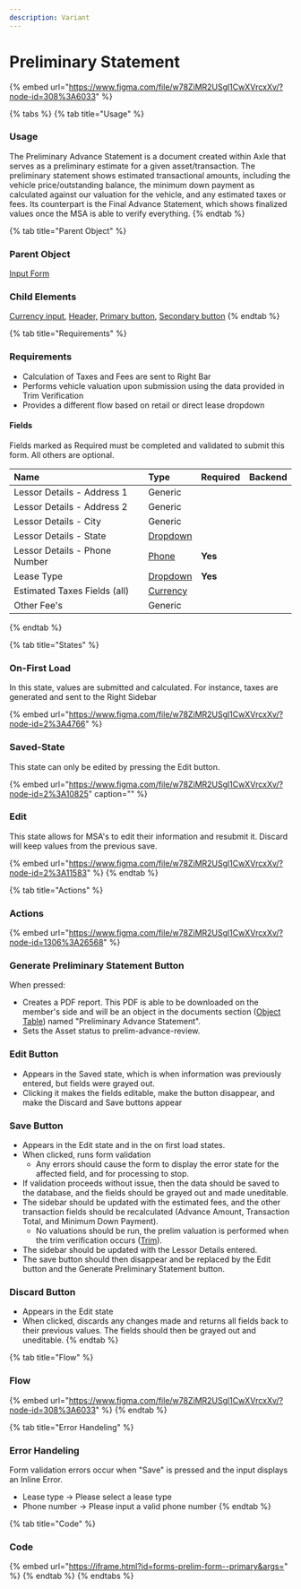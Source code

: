 ```yaml
---
description: Variant
---
```


# Preliminary Statement

{% embed url="https://www.figma.com/file/w78ZiMR2USgl1CwXVrcxXv/?node-id=308%3A6033" %}

{% tabs %}
{% tab title="Usage" %}
### **Usage**

The Preliminary Advance Statement is a document created within Axle that serves as a preliminary estimate for a given asset/transaction. The preliminary statement shows estimated transactional amounts, including the vehicle price/outstanding balance, the minimum down payment as calculated against our valuation for the vehicle, and any estimated taxes or fees. Its counterpart is the Final Advance Statement, which shows finalized values once the MSA is able to verify everything.
{% endtab %}

{% tab title="Parent Object" %}
### **Parent Object**

[Input Form](../)

### Child Elements

[Currency input](../../input/currency-input.md), [Header,](../../headers/header/) [Primary button](../../button/), [Secondary button](../../button/secondary-button.md)
{% endtab %}

{% tab title="Requirements" %}
### Requirements

* Calculation of Taxes and Fees are sent to Right Bar
* Performs vehicle valuation upon submission using the data provided in Trim Verification
* Provides a different flow based on retail or direct lease dropdown

#### Fields

Fields marked as Required must be completed and validated to submit this form. All others are optional.

| Name | Type | Required | Backend |
| :--- | :--- | :--- | :--- |
| Lessor Details - Address 1 | Generic |  |  |
| Lessor Details - Address 2 | Generic |  |  |
| Lessor Details - City | Generic |  |  |
| Lessor Details - State | [Dropdown](../../dropdown.md) |  |  |
| Lessor Details - Phone Number | [Phone](../../input/phone-number.md) | **Yes** |  |
| Lease Type | [Dropdown](../../dropdown.md) | **Yes** |  |
| Estimated Taxes Fields \(all\) | [Currency](../../input/currency-input.md) |  |  |
| Other Fee's | Generic |  |  |
{% endtab %}

{% tab title="States" %}
### On-First Load

In this state, values are submitted and calculated. For instance, taxes are generated and sent to the Right Sidebar

{% embed url="https://www.figma.com/file/w78ZiMR2USgl1CwXVrcxXv/?node-id=2%3A4766" %}

### Saved-State

This state can only be edited by pressing the Edit button.

{% embed url="https://www.figma.com/file/w78ZiMR2USgl1CwXVrcxXv/?node-id=2%3A10825" caption="" %}

### Edit

This state allows for MSA's to edit their information and resubmit it. Discard will keep values from the previous save.

{% embed url="https://www.figma.com/file/w78ZiMR2USgl1CwXVrcxXv/?node-id=2%3A11583" %}
{% endtab %}

{% tab title="Actions" %}
### Actions

{% embed url="https://www.figma.com/file/w78ZiMR2USgl1CwXVrcxXv/?node-id=1306%3A26568" %}

### Generate Preliminary Statement Button

When pressed:

* Creates a PDF report. This PDF is able to be downloaded on the member's side and will be an object in the documents section \([Object Table](../../task-tables/object-table/)\) named "Preliminary Advance Statement". 
* Sets the Asset status to prelim-advance-review.

### Edit Button

* Appears in the Saved state, which is when information was previously entered, but fields were grayed out.
* Clicking it makes the fields editable, make the button disappear, and make the Discard and Save buttons appear

### Save Button

* Appears in the Edit state and in the on first load states.
* When clicked, runs form validation
  * Any errors should cause the form to display the error state for the affected field, and for processing to stop.
* If validation proceeds without issue, then the data should be saved to the database, and the fields should be grayed out and made uneditable.
* The sidebar should be updated with the estimated fees, and the other transaction fields should be recalculated \(Advance Amount, Transaction Total, and Minimum Down Payment\).
  * No valuations should be run, the prelim valuation is performed when the trim verification occurs \([Trim](../../task-tables/task-table/trim.md)\).
* The sidebar should be updated with the Lessor Details entered.
* The save button should then disappear and be replaced by the Edit button and the Generate Preliminary Statement button.

### Discard Button

* Appears in the Edit state
* When clicked, discards any changes made and returns all fields back to their previous values. The fields should then be grayed out and uneditable.
{% endtab %}

{% tab title="Flow" %}
### Flow

{% embed url="https://www.figma.com/file/w78ZiMR2USgl1CwXVrcxXv/?node-id=308%3A6033" %}
{% endtab %}

{% tab title="Error Handeling" %}
### Error Handeling

Form validation errors occur when "Save" is pressed and the input displays an Inline Error. 

* Lease type -&gt; Please select a lease type
* Phone number -&gt; Please input a valid phone number
{% endtab %}

{% tab title="Code" %}
### Code

{% embed url="https://iframe.html?id=forms-prelim-form--primary&args=" %}
{% endtab %}
{% endtabs %}





